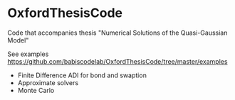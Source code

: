 # OxfordThesisCode

Code that accompanies thesis "Numerical Solutions of the Quasi-Gaussian Model"

See examples https://github.com/babiscodelab/OxfordThesisCode/tree/master/examples

- Finite Difference ADI for bond and swaption
- Approximate solvers
- Monte Carlo
